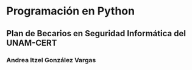 # Programación en Python
## Plan de Becarios en Seguridad Informática del UNAM-CERT
### Andrea Itzel González Vargas
